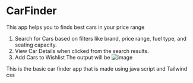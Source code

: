 # CarFinder
This app helps you to finds best cars in your price range 
1. Search for Cars based on filters like brand, price range, fuel type, and seating capacity.
2. View Car Details when clicked from the search results.
3. Add Cars to Wishlist
The output will be 
![image](https://github.com/user-attachments/assets/f0910629-e3a6-493c-9d3d-c528dfc173dd)


This is the basic car finder app that is made using java script and Tailwind css
